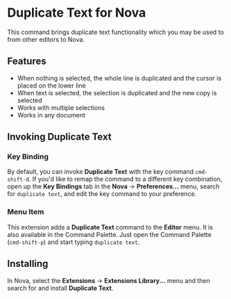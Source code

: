 # Duplicate Text for Nova

This command brings duplicate text functionality which you may be used to from other editors to Nova.

## Features

- When nothing is selected, the whole line is duplicated and the cursor is placed on the lower line
- When text is selected, the selection is duplicated and the new copy is selected
- Works with multiple selections
- Works in any document

## Invoking Duplicate Text

### Key Binding

By default, you can invoke **Duplicate Text** with the key command `cmd-shift-d`. If you'd like to remap the command to a different key combination, open up the **Key Bindings** tab in the **Nova** -> **Preferences...** menu, search for `duplicate text`, and edit the key command to your preference.

### Menu Item

This extension adds a **Duplicate Text** command to the **Editor** menu. It is also available in the Command Palette. Just open the Command Palette (`cmd-shift-p`) and start typing `duplicate text`.

## Installing

In Nova, select the **Extensions** -> **Extensions Library...** menu and then search for and install **Duplicate Text**.
